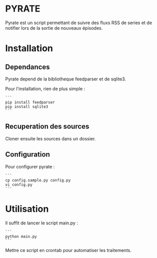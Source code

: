 # PYRATE
Pyrate est un script permettant de suivre des fluxs RSS de series et de notifier lors de la sortie de nouveaux épisodes.

# Installation
## Dependances
Pyrate depend de la bibliotheque feedparser et de sqlite3.

Pour l'installation, rien de plus simple :

    ```
    pip install feedparser
    pip install sqlite3
    ```

## Recuperation des sources
Cloner ensuite les sources dans un dossier.

## Configuration
Pour configurer pyrate :

    ```
    cp config.sample.py config.py
    vi config.py
    ```

# Utilisation

Il suffit de lancer le script main.py :

    ```
    python main.py
    ```

Mettre ce script en crontab pour automatiser les traitements.
